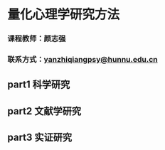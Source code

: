 # 量化心理学研究方法
### 课程教师：颜志强
### 联系方式：yanzhiqiangpsy@hunnu.edu.cn

## part1 科学研究

## part2 文献学研究


## part3 实证研究
